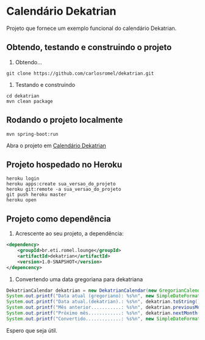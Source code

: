 # Calendário Dekatrian
Projeto que fornece um exemplo funcional do calendário Dekatrian.

## Obtendo, testando e construindo o projeto
1. Obtendo...
```shell
git clone https://github.com/carlosromel/dekatrian.git
```

1. Testando e construíndo
```shell
cd dekatrian
mvn clean package
```

## Rodando o projeto localmente
```shell
mvn spring-boot:run
```
Abra o projeto em [Calendário Dekatrian](http://localhost:5000)

## Projeto hospedado no Heroku
```shell
heroku login
heroku apps:create sua_versao_do_projeto
heroku git:remote -a sua_versao_do_projeto
git push heroku master
heroku open
```

## Projeto como dependência
1. Acrescente ao seu projeto, a dependência:
```XML
<dependency>
    <groupId>br.eti.romel.lounge</groupId>
    <artifactId>dekatrian</artifactId>
    <version>1.0-SNAPSHOT</version>
</depencency>
```

1. Convertendo uma data gregoriana para dekatriana
```java
DekatrianCalendar dekatrian = new DekatrianCalendar(new GregorianCalendar());
System.out.printf("Data atual (gregoriano): %s%n", new SimpleDateFormat("yyyy-MM-dd").format(new GregorianCalendar().getTime()));
System.out.printf("Data atual.(dekatrian).: %s%n", dekatrian.toString());
System.out.printf("Mês anterior...........: %s%n", dekatrian.previousMonth().toString());
System.out.printf("Próximo mês............: %s%n", dekatrian.nextMonth().toString());
System.out.printf("Convertido.............: %s%n", new SimpleDateFormat("yyyy-MM-dd").format(dekatrian.getTime()));
```

Espero que seja útil.
